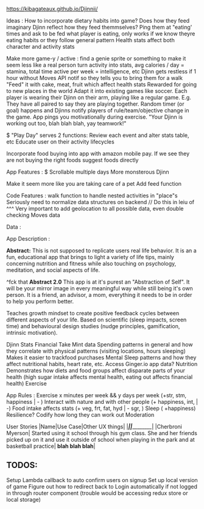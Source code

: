 https://kibagateaux.github.io/Djinnii/

Ideas : 
  How to incorporate dietary habits into game?
    Does how they feed imaginary Djinn reflect how they feed themmselves?
    Ping them at "eating' times and ask to be fed what player is eating, only works if we know theyre eating habits or they follow general pattern
    Health stats affect both character and activity stats


Make more game-y / active :
  find a genie sprite or something to make it seem less like a real person
  turn activity into stats, avg calories / day = stamina, total time active per week = intelligence, etc
  Djinn gets restless if 1 hour without Moves API notif so they tells you to bring them for a walk
  "Feed" it with cake, meat, fruit which affect health stats
  Rewarded for going to new places in the world
  Adapt it into existing games like soccer. Each player is wearing their Djinn on their arm, playing like a regular game. E.g. They have all paired to say they are playing together. Random timer (or goal) happens and Djinns notify players of rule/team/objective change in the game. 
  App pings you motivationally during exercise. "Your Djinn is working out too, blah blah blah, yay teamwork!" 

$ "Play Day" serves 2 functions:
  Review each event and alter stats table, etc
  Educate user on their activity lifecycles

Incorporate food buying into app with amazon mobile pay. If we see they are not buying the right foods suggest foods directly

App Features :
  $ Scrollable multiple days
  More monsterous Djinn

  Make it seem more like you are taking care of a pet
    Add feed function



Code Features :
  walk function to handle nested activities in "place"s
  Seriously need to normalize data structures on backend // Do this in leiu of ^^^
  Very important to add geolocation to all possible data, even double checking Moves data




Data :


App Description :

  **Abstract:** This is not supposed to replicate users real life behavior. It is an a fun, educational app that brings to light a variety of life tips, mainly concerning nutrition and fitness while also touching on psychology, meditation, and social aspects of life. 

  ^fck that **Abstract 2.0** This app is at it's purest an "Abstraction of Self". It will be your mirror image in every meaningful way while still being it's own person. It is a friend,
  an advisor, a mom, everything it needs to be in order to help you perform better.

  Teaches growth mindset to create positive feedback cycles between different aspects of your life. Based on scientific (sleep impacts, screen time) and behavioural design studies (nudge principles, gamification, intrinsic motivation).

  Djinn Stats 
  Financial 
    Take Mint data 
    Spending patterns in general and how they correlate with physical patterns (visiting locations, hours sleeping)
    Makes it easier to trackfood purchases
  Mental 
    Sleep patterns and how they affect nutritional habits, heart rate, etc.
    Access Ginger.io app data? 
  Nutrition
    Demonstrates how diets and food groups affect disparate parts of your health (high sugar intake affects mental health, eating out affects financial health)
  Exercise



App Rules : 
  Exercise x minutes per week && y days per week (+str, stm, happiness | - )
  Interact with nature and with other people (+ happiness, int,  | -)
  Food intake affects stats (+ veg, frt, fat, hyd | - sgr, )
  Sleep ( +happiness)
  Resilience? Codify how long they can work out
  Moderation 





  User Stories 
  |Name|Use Case|Other UX things|
  |_________|____________|___________|
  |Cherbroni Myerson| Started using it school through his gym class. She and her friends picked up on it and use it outside of school when playing in the park and at basketball practice| **blah blah blah**|


TODOS:
------

Setup Lambda callback to auto confirm users on signup
Set up local version of game
Figure out how to redirect back to Login automatically if not logged in through router component (trouble would be accessing redux store or local storage)
